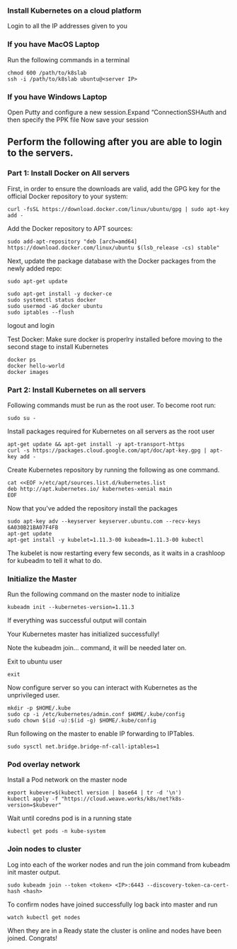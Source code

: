 ### Install Kubernetes on a cloud platform
Login to all the IP addresses given to you

### If you have MacOS Laptop
Run the following commands in a terminal

```
chmod 600 /path/to/k8slab
ssh -i /path/to/k8slab ubuntu@<server IP>

```

### If you have Windows Laptop
Open Putty and configure a new session.Expand “ConnectionSSHAuth and then specify the PPK file
Now save your session

## Perform the following after you are able to login to the servers.
### Part 1: Install Docker on All servers
First, in order to ensure the downloads are valid, add the GPG key for the official Docker repository to your system:
```
curl -fsSL https://download.docker.com/linux/ubuntu/gpg | sudo apt-key add -
```

Add the Docker repository to APT sources:
```
sudo add-apt-repository "deb [arch=amd64] https://download.docker.com/linux/ubuntu $(lsb_release -cs) stable"
```
Next, update the package database with the Docker packages from the newly added repo:
```
sudo apt-get update

sudo apt-get install -y docker-ce
sudo systemctl status docker
sudo usermod -aG docker ubuntu
sudo iptables --flush
```
logout and login

Test Docker: Make sure docker is properlry installed before moving to the second stage to install Kubernetes
```
docker ps
docker hello-world
docker images
```
###  Part 2: Install Kubernetes on all servers
Following commands must be run as the root user. To become root run:

```
sudo su -

```

Install packages required for Kubernetes on all servers as the root user

```
apt-get update && apt-get install -y apt-transport-https
curl -s https://packages.cloud.google.com/apt/doc/apt-key.gpg | apt-key add -

```

Create Kubernetes repository by running the following as one command.

```
cat <<EOF >/etc/apt/sources.list.d/kubernetes.list
deb http://apt.kubernetes.io/ kubernetes-xenial main
EOF

```
Now that you've added the repository install the packages

```
sudo apt-key adv --keyserver keyserver.ubuntu.com --recv-keys 6A030B21BA07F4FB
apt-get update
apt-get install -y kubelet=1.11.3-00 kubeadm=1.11.3-00 kubectl

```
The kubelet is now restarting every few seconds, as it waits in a crashloop for kubeadm to tell it what to do.

### Initialize the Master
Run the following command on the master node to initialize

```
kubeadm init --kubernetes-version=1.11.3

```
If everything was successful output will contain

Your Kubernetes master has initialized successfully!

Note the kubeadm join... command, it will be needed later on.

Exit to ubuntu user

```
exit

```
Now configure server so you can interact with Kubernetes as the unprivileged user.

```
mkdir -p $HOME/.kube
sudo cp -i /etc/kubernetes/admin.conf $HOME/.kube/config
sudo chown $(id -u):$(id -g) $HOME/.kube/config
```
Run following on the master to enable IP forwarding to IPTables.

```
sudo sysctl net.bridge.bridge-nf-call-iptables=1

```

### Pod overlay network
Install a Pod network on the master node

```
export kubever=$(kubectl version | base64 | tr -d '\n')
kubectl apply -f "https://cloud.weave.works/k8s/net?k8s-version=$kubever"

```
Wait until coredns pod is in a running state

```
kubectl get pods -n kube-system

```
### Join nodes to cluster
Log into each of the worker nodes and run the join command from kubeadm init master
output.

```
sudo kubeadm join --token <token> <IP>:6443 --discovery-token-ca-cert-hash <hash>
```
To confirm nodes have joined successfully log back into master and run

```
watch kubectl get nodes

```
When they are in a Ready state the cluster is online and nodes have been joined.
Congrats!

